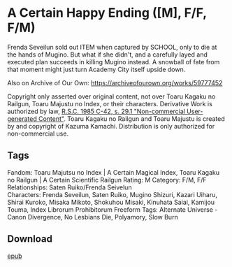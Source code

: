 # A Certain Happy Ending ([M], F/F, F/M)

Frenda Seveilun sold out ITEM when captured by SCHOOL, only to die at the hands of Mugino. But what if she didn't, and a carefully layed and executed plan succeeds in killing Mugino instead. A snowball of fate from that moment might just turn Academy City itself upside down.

Also on Archive of Our Own: <https://archiveofourown.org/works/59777452>

Copyright only asserted over original content, not over Toaru Kagaku no Railgun, Toaru Majustu no Index, or their characters. 
Derivative Work is authorized by law, [R.S.C. 1985 C-42, s. 29.1 "Non-commercial User-generated Content"](https://laws-lois.justice.gc.ca/eng/acts/C-42/page-6.html#h-103295). Toaru Kagaku no Railgun and Toaru Majustu is created by and copyright of Kazuma Kamachi. Distribution is only authorized for non-commercial use. 

## Tags

Fandom: Toaru Majutsu no Index | A Certain Magical Index, Toaru Kagaku no Railgun | A Certain Scientific Railgun
Rating: M
Category: F/M, F/F  
Relationships: Saten Ruiko/Frenda Seivelun  
Characters: Frenda Seveilun, Saten Ruiko, Mugino Shizuri, Kazari Uiharu, Shirai Kuroko, Misaka Mikoto, Shokuhou Misaki, Kinuhata Saiai, Kamijou Touma, Index Librorum Prohibitorum
Freeform Tags: Alternate Universe - Canon Divergence, No Lesbians Die, Polyamory, Slow Burn

## Download

[epub](https://github.com/chorman0773/stories/releases/latest/download/a-certain-happy-ending.epub)
